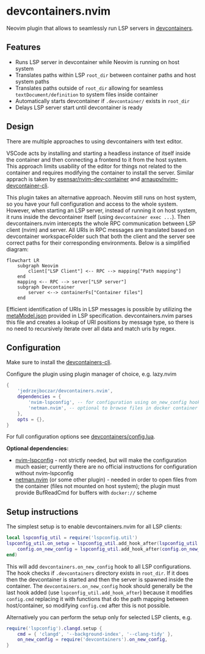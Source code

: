 # devcontainers.nvim

Neovim plugin that allows to seamlessly run LSP servers in [devcontainers](https://containers.dev).

## Features

* Runs LSP server in devcontainer while Neovim is running on host system
* Translates paths within LSP `root_dir` between container paths and host system paths
* Translates paths outside of `root_dir` allowing for seamless `textDocument/definition` to system files inside container
* Automatically starts devcontainer if `.devcontainer/` exists in `root_dir`
* Delays LSP server start until devcontainer is ready

## Design

There are multiple approaches to using devcontainers with text editor.

VSCode acts by installing and starting a headless instance of itself inside the container and then connecting
a frontend to it from the host system. This approach limits usability of the editor for things not related to
the container and requires modifying the container to install the server.
Similar apprach is taken by [esensar/nvim-dev-container](https://github.com/esensar/nvim-dev-container) and
[arnaupv/nvim-devcontainer-cli](https://github.com/arnaupv/nvim-devcontainer-cli).

This plugin takes an alternative approach. Neovim still runs on host system, so you have your full configuration and
access to the whole system. However, when starting an LSP server, instead of running it on host system, it runs inside
the devcontainer itself (using `devcontainer exec ...`). Then devcontainers.nvim intercepts the whole RPC communication
between LSP client (nvim) and server. All URIs in RPC messages are translated based on devcontainer workspaceFolder
such that both the client and the server see correct paths for their corresponding environments.
Below is a simplified diagram:

```mermaid
flowchart LR
    subgraph Neovim
        client["LSP Client"] <-- RPC --> mapping["Path mapping"]
    end
    mapping <-- RPC --> server["LSP server"]
    subgraph Devcontainer
        server <--> containerFs["Container files"]
    end
```

Efficient identification of URIs in LSP messages is possible by utilizing the [metaModel.json](https://microsoft.github.io/language-server-protocol/specifications/lsp/3.17/specification/#metaModel)
provided in LSP specification. devcontainers.nvim parses this file and creates a lookup of URI positions by message
type, so there is no need to recursively iterate over all data and match uris by regex.

## Configuration

Make sure to install the [devcontainers-cli](https://github.com/devcontainers/cli).

Configure the plugin using plugin manager of choice, e.g. lazy.nvim

```lua
{
    'jedrzejboczar/devcontainers.nvim',
    dependencies = {
        'nvim-lspconfig', -- for configuration using on_new_config hook
        'netman.nvim', -- optional to browse files in docker container
    },
    opts = {},
}
```

For full configuration options see [devcontainers/config.lua](lua/devcontainers/config.lua).

**Optional dependencies:**

* [nvim-lspconfig](https://github.com/neovim/nvim-lspconfig) - not strictly needed, but will make the configuration much easier; currently there are no official instructions for configuration without nvim-lspconfig
* [netman.nvim](https://github.com/miversen33/netman.nvim) (or some other plugin) - needed in order to open files from the container (files not mounted on host system); the plugin must provide BufReadCmd for buffers with `docker://` scheme

## Setup instructions

The simplest setup is to enable devcontainers.nvim for all LSP clients:

```lua
local lspconfig_util = require('lspconfig.util')
lspconfig_util.on_setup = lspconfig_util.add_hook_after(lspconfig_util.on_setup, function(config, user_config)
    config.on_new_config = lspconfig_util.add_hook_after(config.on_new_config, require('devcontainers').on_new_config)
end)
```
This will add `devcontainers.on_new_config` hook to all LSP configurations.
The hook checks if `.devcontainers` directory exists in `root_dir`. If it does then the devcontainer is
started and then the server is spawned inside the container.
The `devcontainers.on_new_config` hook should generally be the last hook added (use `lspconfig_util.add_hook_after`)
because it modifies `config.cmd` replacing it with functions that do the path mapping between host/container,
so modifying `config.cmd` after this is not possible.

Alternatively you can perform the setup only for selected LSP clients, e.g.

```lua
require('lspconfig').clangd.setup {
    cmd = { 'clangd', '--background-index', '--clang-tidy' },
    on_new_config = require('devcontainers').on_new_config,
}
```
